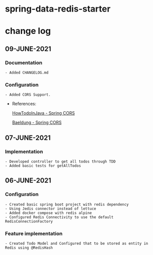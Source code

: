 # spring-data-redis-starter

# change log

## 09-JUNE-2021

### Documentation

    - Added CHANGELOG.md

### Configuration

    - Added CORS Support. 

- References:

  [HowTodoInJava - Spring CORS](https://howtodoinjava.com/spring5/webmvc/spring-mvc-cors-configuration/)

  [Baeldung - Spring CORS](https://www.baeldung.com/spring-cors)

## 07-JUNE-2021

### Implementation

    - Developed controller to get all todos through TDD
    - Added basic tests for getAllTodos

## 06-JUNE-2021

### Configuration

    - Created basic spring boot project with redis dependency
    - Using Jedis connector instead of lettuce
    - Added docker compose with redis alpine
    - Configured Redis Connectivity to use the default RedisConnectionFactory

### Feature implementation

    - Created Todo Model and Configured that to be stored as entity in Redis using @RedisHash
